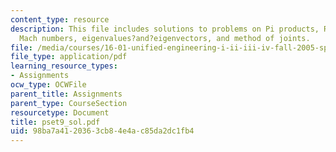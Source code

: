 ```yaml
---
content_type: resource
description: This file includes solutions to problems on Pi products, Reynolds and
  Mach numbers, eigenvalues?and?eigenvectors, and method of joints.
file: /media/courses/16-01-unified-engineering-i-ii-iii-iv-fall-2005-spring-2006/98ba7a4120363cb84e4ac85da2dc1fb4_pset9_sol.pdf
file_type: application/pdf
learning_resource_types:
- Assignments
ocw_type: OCWFile
parent_title: Assignments
parent_type: CourseSection
resourcetype: Document
title: pset9_sol.pdf
uid: 98ba7a41-2036-3cb8-4e4a-c85da2dc1fb4
---
```

